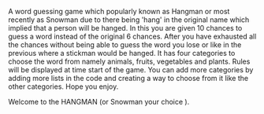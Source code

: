 A word guessing game which popularly known as Hangman or most recently as Snowman due to there being 'hang' in the original name which implied that a person will be hanged.
In this you are given 10 chances to guess a word instead of the original 6 chances.
After you have exhausted all the chances without being able to guess the word you lose or like in the previous where a stickman would be hanged.
It has four categories to choose the word from namely animals, fruits, vegetables and plants.
Rules will be displayed at time start of the game.
You can add more categories by adding more lists in the code and creating a way to choose from it like the other categories.
Hope you enjoy.

Welcome to the HANGMAN (or Snowman your choice ).
